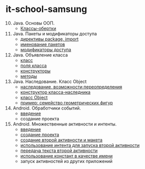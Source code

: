 # it-school-samsung
10. Java. Основы ООП.
    - [Классы-обертки](http://youtu.be/WbgibOVV25M?hd=1)
11. Java. Пакеты и модификаторы доступа
    - [директивы package, import](http://youtu.be/Qq-LfR8Ce1Y?hd=1)
    - [именование пакетов](http://youtu.be/j_m87fu6m7g?hd=1)
    - [модификаторы доступа](http://youtu.be/vs1u8IwfoeI?hd=1)
12. Java. Объявление класса
    - [класс](http://youtu.be/YUl4gu9KpGo?hd=1)
    - [поля класса](http://youtu.be/vhCAsiKYSnE?hd=1)
    - [конструкторы](http://youtu.be/jPecz5HY8wY?hd=1)
    - [методы](http://youtu.be/jEr31Sh59uE?hd=1)
13. Java. Наследование. Класс Object
    - [наследование, возможности переопределения](http://youtu.be/JBGKxVAKIPI?hd=1)
    - [конструктор класса-наследника](http://youtu.be/VraBxQuKPw8?hd=1)
    - [класс Object](http://youtu.be/TbaoMmLvdaM?hd=1)
    - [пример: семейство геометрических фигур](http://youtu.be/uypfPSudBJs?hd=1)
14. Android. Обработчики событий.
    - [введение](http://youtu.be/OW61qMXOqE8?hd=1)
    - создание проекта
15. Android. Множественные активности и интенты.
    - [введение](http://youtu.be/s3jPic3_h-g?hd=1)
    - [создание проекта](http://youtu.be/46682TPooTA?hd=1)
    - [создание второй активности и макета](http://youtu.be/EMmqLHMjU8o?hd=1)
    - [использование интента для запуска второй активности](http://youtu.be/BU8Uyp3tkK8?hd=1)
    - [передача текста второй активности](http://youtu.be/FYMes_TDdJM?hd=1)
    - [использование констант в качестве имени](http://youtu.be/P1bVxHw5Qec?hd=1)
    - запуск активностей из других приложений

